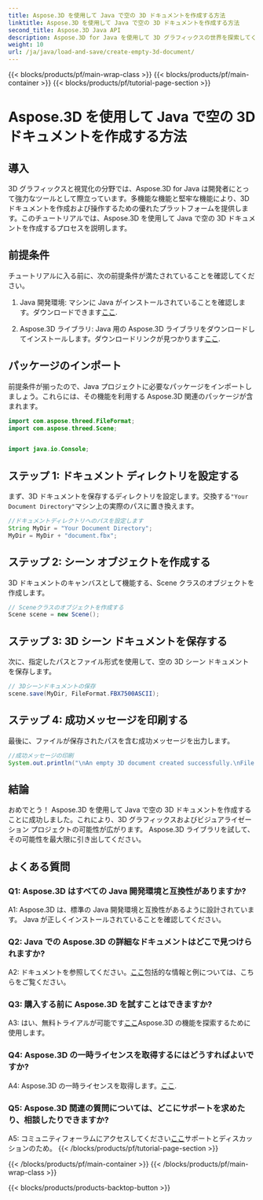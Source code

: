 ```yaml
---
title: Aspose.3D を使用して Java で空の 3D ドキュメントを作成する方法
linktitle: Aspose.3D を使用して Java で空の 3D ドキュメントを作成する方法
second_title: Aspose.3D Java API
description: Aspose.3D for Java を使用して 3D グラフィックスの世界を探索してください。ステップバイステップのガイドに従って、空の 3D ドキュメントを簡単に作成します。
weight: 10
url: /ja/java/load-and-save/create-empty-3d-document/
---
```


{{< blocks/products/pf/main-wrap-class >}}
{{< blocks/products/pf/main-container >}}
{{< blocks/products/pf/tutorial-page-section >}}

# Aspose.3D を使用して Java で空の 3D ドキュメントを作成する方法

## 導入

3D グラフィックスと視覚化の分野では、Aspose.3D for Java は開発者にとって強力なツールとして際立っています。多機能な機能と堅牢な機能により、3D ドキュメントを作成および操作するための優れたプラットフォームを提供します。このチュートリアルでは、Aspose.3D を使用して Java で空の 3D ドキュメントを作成するプロセスを説明します。

## 前提条件

チュートリアルに入る前に、次の前提条件が満たされていることを確認してください。

1.  Java 開発環境: マシンに Java がインストールされていることを確認します。ダウンロードできます[ここ](https://www.java.com/download/).

2. Aspose.3D ライブラリ: Java 用の Aspose.3D ライブラリをダウンロードしてインストールします。ダウンロードリンクが見つかります[ここ](https://releases.aspose.com/3d/java/).

## パッケージのインポート

前提条件が揃ったので、Java プロジェクトに必要なパッケージをインポートしましょう。これらには、その機能を利用する Aspose.3D 関連のパッケージが含まれます。

```java
import com.aspose.threed.FileFormat;
import com.aspose.threed.Scene;


import java.io.Console;
```

## ステップ 1: ドキュメント ディレクトリを設定する

まず、3D ドキュメントを保存するディレクトリを設定します。交換する`"Your Document Directory"`マシン上の実際のパスに置き換えます。

```java
//ドキュメントディレクトリへのパスを設定します
String MyDir = "Your Document Directory";
MyDir = MyDir + "document.fbx";
```

## ステップ 2: シーン オブジェクトを作成する

3D ドキュメントのキャンバスとして機能する、Scene クラスのオブジェクトを作成します。

```java
// Sceneクラスのオブジェクトを作成する
Scene scene = new Scene();
```

## ステップ 3: 3D シーン ドキュメントを保存する

次に、指定したパスとファイル形式を使用して、空の 3D シーン ドキュメントを保存します。

```java
// 3Dシーンドキュメントの保存
scene.save(MyDir, FileFormat.FBX7500ASCII);
```

## ステップ 4: 成功メッセージを印刷する

最後に、ファイルが保存されたパスを含む成功メッセージを出力します。

```java
//成功メッセージの印刷
System.out.println("\nAn empty 3D document created successfully.\nFile saved at " + MyDir);
```

## 結論

おめでとう！ Aspose.3D を使用して Java で空の 3D ドキュメントを作成することに成功しました。これにより、3D グラフィックスおよびビジュアライゼーション プロジェクトの可能性が広がります。 Aspose.3D ライブラリを試して、その可能性を最大限に引き出してください。

## よくある質問

### Q1: Aspose.3D はすべての Java 開発環境と互換性がありますか?

A1: Aspose.3D は、標準の Java 開発環境と互換性があるように設計されています。 Java が正しくインストールされていることを確認してください。

### Q2: Java での Aspose.3D の詳細なドキュメントはどこで見つけられますか?

 A2: ドキュメントを参照してください。[ここ](https://reference.aspose.com/3d/java/)包括的な情報と例については、こちらをご覧ください。

### Q3: 購入する前に Aspose.3D を試すことはできますか?

 A3: はい、無料トライアルが可能です[ここ](https://releases.aspose.com/)Aspose.3D の機能を探索するために使用します。

### Q4: Aspose.3D の一時ライセンスを取得するにはどうすればよいですか?

 A4: Aspose.3D の一時ライセンスを取得します。[ここ](https://purchase.aspose.com/temporary-license/).

### Q5: Aspose.3D 関連の質問については、どこにサポートを求めたり、相談したりできますか?

 A5: コミュニティフォーラムにアクセスしてください[ここ](https://forum.aspose.com/c/3d/18)サポートとディスカッションのため。
{{< /blocks/products/pf/tutorial-page-section >}}

{{< /blocks/products/pf/main-container >}}
{{< /blocks/products/pf/main-wrap-class >}}

{{< blocks/products/products-backtop-button >}}
